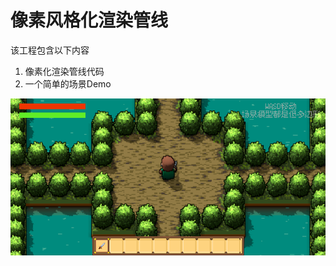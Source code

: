 # 像素风格化渲染管线

该工程包含以下内容
1. 像素化渲染管线代码
2. 一个简单的场景Demo

![1732083238795](image/README/1732083238795.png)
